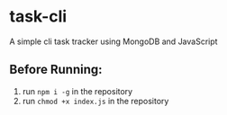 # task-cli

A simple cli task tracker using MongoDB and JavaScript

## Before Running:
1. run `npm i -g` in the repository
1. run `chmod +x index.js` in the repository
